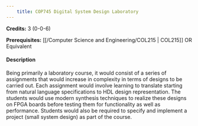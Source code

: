 ```yaml
---
    title: COP745 Digital System Design Laboratory
---
```

**Credits:** 3 (0-0-6)



**Prerequisites:** [[/Computer Science and Engineering/COL215 | COL215]] OR Equivalent

#### Description 
Being primarily a laboratory course, it would consist of a series of assignments that would increase in complexity in terms of designs to be carried out. Each assignment would involve learning to translate starting from natural language specifications to HDL design representation. The students would use modern synthesis techniques to realize these designs on FPGA boards before testing them for functionality as well as performance. Students would also be required to specify and implement a project (small system design) as part of the course.
